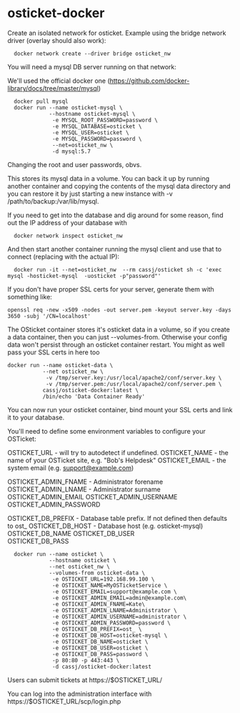 # osticket-docker

Create an isolated network for osticket. Example using the bridge network driver (overlay should also work):

```
  docker network create --driver bridge osticket_nw
```

You will need a mysql DB server running on that network:

We'll used the official docker one (https://github.com/docker-library/docs/tree/master/mysql)

```
  docker pull mysql
  docker run --name osticket-mysql \
             --hostname osticket-mysql \
              -e MYSQL_ROOT_PASSWORD=password \
              -e MYSQL_DATABASE=osticket \
              -e MYSQL_USER=osticket \
              -e MYSQL_PASSWORD=password \
              --net=osticket_nw \
              -d mysql:5.7
```

Changing the root and user passwords, obvs.

This stores its mysql data in a volume. You can back it up by running another container and copying the contents of the mysql data directory and you can restore it by just starting a new instance with -v /path/to/backup:/var/lib/mysql.


If you need to get into the database and dig around for some reason, find out the IP address of your database with

```
  docker network inspect osticket_nw
```

And then start another container running the mysql client and use that to connect (replacing <IP> with the actual IP):

```
  docker run -it --net=osticket_nw  --rm cassj/osticket sh -c 'exec mysql -hosticket-mysql  -uosticket -p"password"'
```

If you don't have proper SSL certs for your server, generate them with something like: 

```
openssl req -new -x509 -nodes -out server.pem -keyout server.key -days 3650 -subj '/CN=localhost'
```


The OSticket container stores it's osticket data in a volume, so if you create a data container, 
then you can just --volumes-from. Otherwise your config data won't persist through an osticket 
container restart. You might as well pass your SSL certs in here too  

```
docker run --name osticket-data \
           --net osticket_nw \
            -v /tmp/server.key:/usr/local/apache2/conf/server.key \
            -v /tmp/server.pem:/usr/local/apache2/conf/server.pem \
           cassj/osticket-docker:latest \
           /bin/echo 'Data Container Ready'
```

You can now run your osticket container, bind mount your SSL certs and link it to your database.

You'll need to define some environment variables to configure your OSTicket: 

OSTICKET_URL   - will try to autodetect if undefined. 
OSTICKET_NAME  - the name of your OSTicket site, e.g. "Bob's Helpdesk"
OSTICKET_EMAIL - the system email (e.g. support@example.com)

OSTICKET_ADMIN_FNAME - Administrator forename
OSTICKET_ADMIN_LNAME - Administrator surname
OSTICKET_ADMIN_EMAIL 
OSTICKET_ADMIN_USERNAME 
OSTICKET_ADMIN_PASSWORD

OSTICKET_DB_PREFIX - Database table prefix. If not defined then defaults to ost_
OSTICKET_DB_HOST - Database host (e.g. osticket-mysql) 
OSTICKET_DB_NAME 
OSTICKET_DB_USER  
OSTICKET_DB_PASS



```
  docker run --name osticket \
             --hostname osticket \
             --net osticket_nw \
             --volumes-from osticket-data \
              -e OSTICKET_URL=192.168.99.100 \
              -e OSTICKET_NAME=MyOSTicketService \
              -e OSTICKET_EMAIL=support@example.com \
              -e OSTICKET_ADMIN_EMAIL=admin@example.com\
              -e OSTICKET_ADMIN_FNAME=Kate\
              -e OSTICKET_ADMIN_LNAME=Administrator \
              -e OSTICKET_ADMIN_USERNAME=administrator \
              -e OSTICKET_ADMIN_PASSWORD=password \
              -e OSTICKET_DB_PREFIX=ost_ \
              -e OSTICKET_DB_HOST=osticket-mysql \
              -e OSTICKET_DB_NAME=osticket \
              -e OSTICKET_DB_USER=osticket \
              -e OSTICKET_DB_PASS=password \
              -p 80:80 -p 443:443 \
              -d cassj/osticket-docker:latest 
```

Users can submit tickets at https://$OSTICKET_URL/

You can log into the administration interface with https://$OSTICKET_URL/scp/login.php


